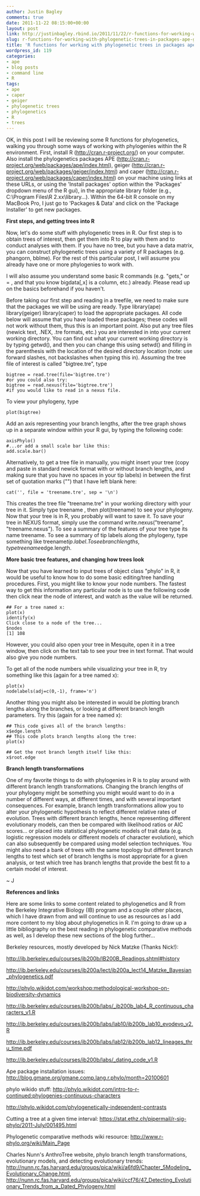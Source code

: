 ```yaml
---
author: Justin Bagley
comments: true
date: 2011-11-22 08:15:00+00:00
layout: post
link: http://justinbagley.rbind.io/2011/11/22/r-functions-for-working-with-phylogenetic-trees-in-packages-ape-geiger-and-caper-part-i/
slug: r-functions-for-working-with-phylogenetic-trees-in-packages-ape-geiger-and-caper-part-i
title: 'R functions for working with phylogenetic trees in packages ape, geiger, and caper: Part I'
wordpress_id: 119
categories:
- ape
- blog posts
- command line
- R
tags:
- ape
- caper
- geiger
- phylogenetic trees
- phylogenetics
- R
- trees
---
```


OK, in this post I will be reviewing some R functions for phylogenetics, walking you through some ways of working with phylogenies within the R environment. First, install R (http://cran.r-project.org/) on your computer. Also install the phylogenetics packages APE (http://cran.r-project.org/web/packages/ape/index.html), geiger (http://cran.r-project.org/web/packages/geiger/index.html) and caper (http://cran.r-project.org/web/packages/caper/index.html) on your machine using links at these URLs, or using the 'Install packages' option within the 'Packages' dropdown menu of the R gui), in the appropriate library folder (e.g., C:\Program Files\R 2.xx\library...). Within the 64-bit R console on my MacBook Pro, I just go to 'Packages & Data' and click on the 'Package Installer' to get new packages.  


**First steps, and getting trees into R**   

Now, let's do some stuff with phylogenetic trees in R. Our first step is to obtain trees of interest, then get them into R to play with them and to conduct analyses with them. If you have no tree, but you have a data matrix, you can construct phylogenetic trees using a variety of R packages (e.g. phangorn, bblme). For the rest of this particular post, I will assume you already have one or more phylogenies to work with.   
   
I will also assume you understand some basic R commands (e.g. "gets," or = , and that you know bigdata[,x] is a column, etc.) already. Please read up on the basics beforehand if you haven't.   
   
Before taking our first step and reading in a treefile, we need to make sure that the packages we will be using are ready. Type library(ape) library(geiger) library(caper) to load the appropriate packages. All code below will assume that you have loaded these packages; these codes will not work without them, thus this is an important point. Also put any tree files (newick text, .NEX, .tre formats, etc.) you are interested in into your current working directory. You can find out what your current working directory is by typing getwd(), and then you can change this using setwd() and filling in the parenthesis with the location of the desired directory location (note: use forward slashes, not backslashes when typing this in). Assuming the tree file of interest is called "bigtree.tre", type

```
bigtree = read.tree(file='bigtree.tre')
#or you could also try:
bigtree = read.nexus(file='bigtree.tre')
#if you would like to read in a nexus file.
```

To view your phylogeny, type

```
plot(bigtree)
```


Add an axis representing your branch lengths, after the tree graph shows up in a separate window within your R gui, by typing the following code:

```
axisPhylo()
#...or add a small scale bar like this:
add.scale.bar()
```


Alternatively, to get a tree file in manually, you might insert your tree (copy and paste in standard newick format with or without branch lengths, and making sure that you have no spaces in your tip labels) in between the first set of quotation marks ("") that I have left blank here:

```
cat('', file = 'treename.tre', sep = '\n')
```


This creates the tree file "treename.tre" in your working directory with your tree in it. Simply type treename , then plot(treename) to see your phylogeny. Now that your tree is in R, you probably will want to save it. To save your tree in NEXUS format, simply use the command write.nexus("treename", "treename.nexus"). To see a summary of the features of your tree type its name treename. To see a summary of tip labels along the phylogeny, type something like treename$tip.label. To see branch lengths, type treename$edge.length.      


**More basic tree features, and changing how trees look**   
   
Now that you have learned to input trees of object class "phylo" in R, it would be useful to know how to do some basic editing/tree handling procedures. First, you might like to know your node numbers. The fastest way to get this information any particular node is to use the following code then click near the node of interest, and watch as the value will be returned.

```
## For a tree named x:
plot(x)
identify(x)
Click close to a node of the tree...
$nodes
[1] 108
```


However, you could also open your tree in Mesquite, open it in a tree window, then click on the text tab to see your tree in text format. That would also give you node numbers.  

To get all of the node numbers while visualizing your tree in R, try something like this (again for a tree named x):

```
plot(x)
nodelabels(adj=c(0,-1), frame='n')
```

Another thing you might also be interested in would be plotting branch lengths along the branches, or looking at different branch length parameters. Try this (again for a tree named x):

```
## This code gives all of the branch lengths:
x$edge.length
## This code plots branch lengths along the tree:
plot(x)
  
## Get the root branch length itself like this:
x$root.edge
```


**Branch length transformations**  

One of my favorite things to do with phylogenies in R is to play around with different branch length transformations. Changing the branch lengths of your phylogeny might be something you might would want to do in a number of different ways, at different times, and with several important consequences. For example, branch length transformations allow you to alter your phylogenetic hypothesis to reflect different relative rates of evolution. Trees with different branch lengths, hence representing different evolutionary models, can then be compared with likelihood ratios or AIC scores... or placed into statistical phylogenetic models of trait data (e.g. logistic regression models or different models of character evolution), which can also subsequently be compared using model selection techniques. You might also need a bank of trees with the same topology but different branch lengths to test which set of branch lengths is most appropriate for a given analysis, or test which tree has branch lengths that provide the best fit to a certain model of interest.  

~ J


**References and links**  

Here are some links to some content related to phylogenetics and R from the Berkeley Integrative Biology (IB) program and a couple other places, which I have drawn from and will continue to use as resources as I add more content to my blog about phylogenetics in R. I'm going to draw up a little bibliography on the best reading in phylogenetic comparative methods as well, as I develop these new sections of the blog further...  

   
Berkeley resources, mostly developed by Nick Matzke (Thanks Nick!):  

http://ib.berkeley.edu/courses/ib200b/IB200B_Readings.shtml#history  

http://ib.berkeley.edu/courses/ib200a/lect/ib200a_lect14_Matzke_Bayesian_phylogenetics.pdf  

http://phylo.wikidot.com/workshop:methodological-workshop-on-biodiversity-dynamics  

http://ib.berkeley.edu/courses/ib200b/labs/_ib200b_lab4_R_continuous_characters_v1.R  

http://ib.berkeley.edu/courses/ib200b/labs/lab10/ib200b_lab10_evodevo_v2.R  

http://ib.berkeley.edu/courses/ib200b/labs/lab12/ib200b_lab12_lineages_thru_time.pdf  

http://ib.berkeley.edu/courses/ib200b/labs/_dating_code_v1.R  

Ape package installation issues: http://blog.gmane.org/gmane.comp.lang.r.phylo/month=20100601   

phylo wikido stuff: http://phylo.wikidot.com/intro-to-r-continued:phylogenies-continuous-characters  

http://phylo.wikidot.com/phylogenetically-independent-contrasts   

Cutting a tree at a given time interval: https://stat.ethz.ch/pipermail/r-sig-phylo/2011-July/001495.html  

Phylogenetic comparative methods wiki resource: http://www.r-phylo.org/wiki/Main_Page  

Charles Nunn's AnthroTree website, phylo branch length transformations, evolutionary models, and detecting evolutionary trends: http://nunn.rc.fas.harvard.edu/groups/pica/wiki/a6fd9/Chapter_5Modeling_Evolutionary_Change.html, http://nunn.rc.fas.harvard.edu/groups/pica/wiki/ccf76/47_Detecting_Evolutionary_Trends_from_a_Dated_Phylogeny.html   
